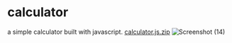 # calculator
a simple calculator built with javascript.
[calculator.js.zip](https://github.com/deetraks/calculator/files/8096913/calculator.js.zip)
![Screenshot (14)](https://user-images.githubusercontent.com/94288411/156468583-c2946191-3a93-4359-a355-a75d9c489b5c.png)
